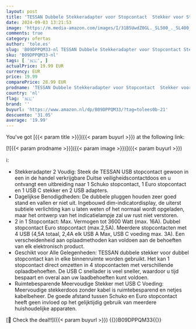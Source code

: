 ```yaml
---
layout: post
title: 'TESSAN Dubbele Stekkeradapter voor Stopcontact  Stekker voor Stopcontact USB C  Stekkerdoosadapter 2 voudig met 4 USB Netstekker  Meervoudige Stekker voor Stopcontact en USB C Adapter  Grijs'
date: 2024-09-03 13:21:53
image: 'https://m.media-amazon.com/images/I/31B5UwdZ0GL._SL500_._SL400_.jpg'
comments: true
category: ofertas
author: 'tole.es'
slug: 'B09DPPQM33-nl TESSAN Dubbele Stekkeradapter voor Stopcontact Stekker...'
sku: 'B09DPPQM33-nl'
tags: [ '🇳🇱', ]
actualPrice: 19.99 EUR
currency: EUR
price: 19.99
comparePrice: 28.99 EUR
prodname: 'TESSAN Dubbele Stekkeradapter voor Stopcontact  Stekker voor Stopcontact USB C  Stekkerdoosadapter 2 voudig met 4 USB Netstekker  Meervoudige Stekker voor Stopcontact en USB C Adapter  Grijs'
country: 'nl'
flag: '🇳🇱'
brand: ''
buyurl: 'https://www.amazon.nl/dp/B09DPPQM33/?tag=tolees0b-21'
descuento: '31.05'
average: '19.99'
---
```


You've got [{{< param title >}}]({{< param buyurl >}}) at the following link:

[![{{< param prodname >}}]({{< param image >}})]({{< param buyurl >}})

ℹ️:

- Stekkeradapter 2 Voudig: Steek de TESSAN USB stopcontact gewoon in een in de handel verkrijgbare Duitse veiligheidscontactdoos en u ontvangt een uitbreiding naar 1 Schuko stopcontact, 1 Euro stopcontact en 1 USB C stekker en 2 USB adapters.
- Dagelijkse Benodigdheden: De dubbele pluggen houden zeer goed stand en vallen er niet uit. Ingebouwd dim-indicatordisplay, de uiterst subtiele verlichting kan u laten weten of het normaal wordt opgeladen, maar het ontwerp van het indicatielampje zal uw rust niet verstoren.
- 2 in 1 Stopcontact: Max. Vermogen tot 3600 Watt (max. 16A). Dubbel stopcontact Euro stopcontact (max.2,5A). Meerdere stopcontacten met 4 USB (4,5A totaal, 2,4A elk USB A Max, USB C voeding max. 3A). Een verscheidenheid aan oplaadmethoden kan voldoen aan de behoeften van elk elektronisch product.
- Geschikt voor Alle Gelegenheden: TESSAN dubbele stekker voor dubbel stopcontact kan in elke binnenruimte worden gebruikt. Het kan 1 stopcontact direct omzetten in 4 stopcontacten met verschillende oplaadbehoeften. De USB C snellader is veel sneller, waardoor u tijd bespaart en overal aan uw laadbehoeften kunt voldoen.
- Ruimtebesparende Meervoudige Stekker met USB C Voeding: Meervoudige stekkerdoos zonder kabel is ruimtebesparend en netjes kabelbeheer. De goede afstand tussen Schuko en Euro stopcontact heeft geen invloed op het gelijktijdig gebruik van meerdere huishoudelijke apparaten.

[🛒 Check the deal!!]({{< param buyurl >}})
{{<world>}}B09DPPQM33{{</world>}}
